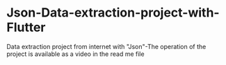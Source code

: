 # Json-Data-extraction-project-with-Flutter
Data extraction project from internet with "Json"-The operation of the project is available as a video in the read me file

